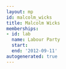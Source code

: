 ```yaml
---
layout: mp
id: malcolm_wicks
title: Malcolm Wicks
memberships:
- id: lab
  name: Labour Party
  start: 
  end: '2012-09-11'
autogenerated: true
---
```

